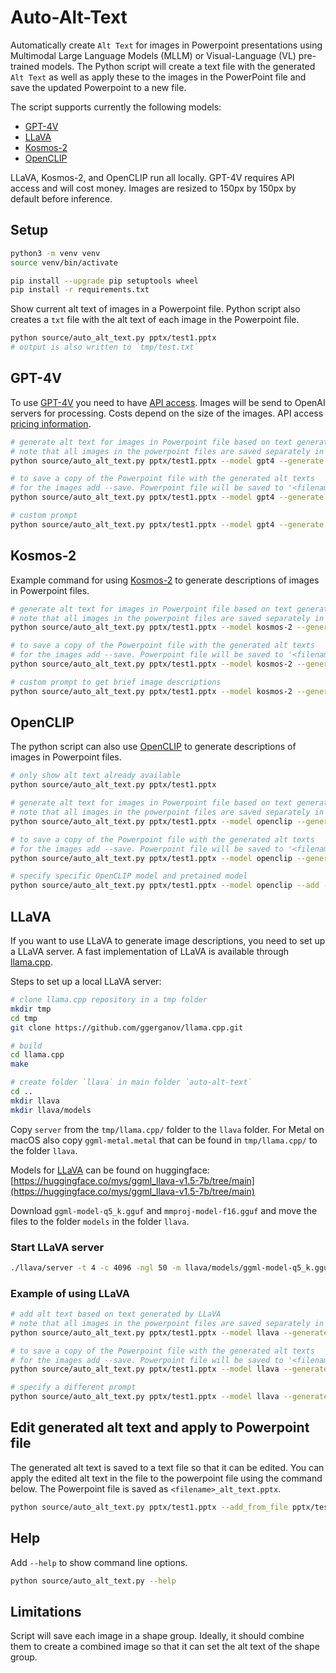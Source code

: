 # Auto-Alt-Text

Automatically create `Alt Text` for images in Powerpoint presentations using Multimodal Large Language Models (MLLM) or Visual-Language (VL) pre-trained models. The Python script will create a text file with the generated `Alt Text` as well as apply these to the images in the PowerPoint file and save the updated Powerpoint to a new file.

The script supports currently the following models:

- [GPT-4V](https://openai.com/research/gpt-4v-system-card)
- [LLaVA](https://llava-vl.github.io)
- [Kosmos-2](https://github.com/microsoft/unilm/tree/master/kosmos-2)
- [OpenCLIP](https://github.com/mlfoundations/open_clip)

LLaVA, Kosmos-2, and OpenCLIP run all locally. GPT-4V requires API access and will cost money. Images are resized to 150px by 150px by default before inference.

## Setup

```sh
python3 -m venv venv
source venv/bin/activate

pip install --upgrade pip setuptools wheel
pip install -r requirements.txt
```

Show current alt text of images in a Powerpoint file. Python script also creates a `txt` file with the alt text of each image in the Powerpoint file.

```sh
python source/auto_alt_text.py pptx/test1.pptx
# output is also written to `tmp/test.txt`
```

## GPT-4V

To use [GPT-4V](https://openai.com/research/gpt-4v-system-card) you need to have [API access](https://help.openai.com/en/articles/7102672-how-can-i-access-gpt-4). Images will be send to OpenAI servers for processing. Costs depend on the size of the images. API access [pricing information](https://openai.com/pricing#language-models).

```sh
# generate alt text for images in Powerpoint file based on text generated by GPT-4V
# note that all images in the powerpoint files are saved separately in a folder
python source/auto_alt_text.py pptx/test1.pptx --model gpt4 --generate

# to save a copy of the Powerpoint file with the generated alt texts
# for the images add --save. Powerpoint file will be saved to '<filename>_alt_text.pptx'
python source/auto_alt_text.py pptx/test1.pptx --model gpt4 --generate --save

# custom prompt
python source/auto_alt_text.py pptx/test1.pptx --model gpt4 --generate --save --prompt "Describe clearly in two sentences"
```

## Kosmos-2

Example command for using [Kosmos-2](https://github.com/microsoft/unilm/tree/master/kosmos-2) to generate descriptions of images in Powerpoint files.

```sh
# generate alt text for images in Powerpoint file based on text generated by Kosmos-2
# note that all images in the powerpoint files are saved separately in a folder
python source/auto_alt_text.py pptx/test1.pptx --model kosmos-2 --generate

# to save a copy of the Powerpoint file with the generated alt texts
# for the images add --save. Powerpoint file will be saved to '<filename>_alt_text.pptx'
python source/auto_alt_text.py pptx/test1.pptx --model kosmos-2 --generate --save

# custom prompt to get brief image descriptions
python source/auto_alt_text.py pptx/test1.pptx --model kosmos-2 --generate --save --prompt "<grounding>An image of"
```

## OpenCLIP

The python script can also use [OpenCLIP](https://github.com/mlfoundations/open_clip) to generate descriptions of images in Powerpoint files.

```sh
# only show alt text already available
python source/auto_alt_text.py pptx/test1.pptx

# generate alt text for images in Powerpoint file based on text generated by OpenCLIP
# note that all images in the powerpoint files are saved separately in a folder
python source/auto_alt_text.py pptx/test1.pptx --model openclip --generate

# to save a copy of the Powerpoint file with the generated alt texts
# for the images add --save. Powerpoint file will be saved to '<filename>_alt_text.pptx'
python source/auto_alt_text.py pptx/test1.pptx --model openclip --generate --save

# specify specific OpenCLIP model and pretained model
python source/auto_alt_text.py pptx/test1.pptx --model openclip --add --openclip coca_ViT-L-14 --pretrained mscoco_finetuned_laion2B-s13B-b90k
```

## LLaVA

If you want to use LLaVA to generate image descriptions, you need to set up a LLaVA server. A fast implementation of LLaVA is available through [llama.cpp](https://github.com/ggerganov/llama.cpp).

Steps to set up a local LLaVA server:

```sh
# clone llama.cpp repository in a tmp folder
mkdir tmp
cd tmp
git clone https://github.com/ggerganov/llama.cpp.git

# build
cd llama.cpp
make

# create folder `llava` in main folder `auto-alt-text`
cd ..
mkdir llava
mkdir llava/models
```

Copy `server` from the `tmp/llama.cpp/` folder to the `llava` folder. For Metal on macOS also copy `ggml-metal.metal` that can be found in `tmp/llama.cpp/` to the folder `llava`.

Models for [LLaVA](https://llava-vl.github.io) can be found on huggingface: [https://huggingface.co/mys/ggml_llava-v1.5-7b/tree/main](https://huggingface.co/mys/ggml_llava-v1.5-7b/tree/main)

Download `ggml-model-q5_k.gguf` and `mmproj-model-f16.gguf` and move the files to the folder `models` in the folder `llava`.

### Start LLaVA server

```sh
./llava/server -t 4 -c 4096 -ngl 50 -m llava/models/ggml-model-q5_k.gguf --host 0.0.0.0 --port 8007 --mmproj llava/models/mmproj-model-f16.gguf
```

### Example of using LLaVA

```sh
# add alt text based on text generated by LLaVA
# note that all images in the powerpoint files are saved separately in a folder
python source/auto_alt_text.py pptx/test1.pptx --model llava --generate 

# to save a copy of the Powerpoint file with the generated alt texts
# for the images add --save. Powerpoint file will be saved to '<filename>_alt_text.pptx'
python source/auto_alt_text.py pptx/test1.pptx --model llava --generate --save

# specify a different prompt
python source/auto_alt_text.py pptx/test1.pptx --model llava --generate --prompt "Describe in simple words using maximal 125 characters"
```

## Edit generated alt text and apply to Powerpoint file

The generated alt text is saved to a text file so that it can be edited. You can apply the edited alt text in the file to the powerpoint file using the command below. The Powerpoint file is saved as `<filename>_alt_text.pptx`.

```sh
python source/auto_alt_text.py pptx/test1.pptx --add_from_file pptx/test1_kosmos-2_edited.txt
```

## Help

Add `--help` to show command line options.

```sh
python source/auto_alt_text.py --help
```

## Limitations

Script will save each image in a shape group. Ideally, it should combine them to create a combined image so that it can set the alt text of the shape group.
